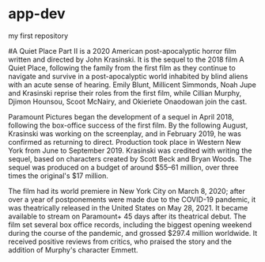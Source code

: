 # app-dev
my first repository

#A Quiet Place Part II is a 2020 American post-apocalyptic horror film written and directed by John Krasinski. It is the sequel to the 2018 film A Quiet Place, following the family from the first film as they continue to navigate and survive in a post-apocalyptic world inhabited by blind aliens with an acute sense of hearing. Emily Blunt, Millicent Simmonds, Noah Jupe and Krasinski reprise their roles from the first film, while Cillian Murphy, Djimon Hounsou, Scoot McNairy, and Okieriete Onaodowan join the cast.

Paramount Pictures began the development of a sequel in April 2018, following the box-office success of the first film. By the following August, Krasinski was working on the screenplay, and in February 2019, he was confirmed as returning to direct. Production took place in Western New York from June to September 2019. Krasinski was credited with writing the sequel, based on characters created by Scott Beck and Bryan Woods. The sequel was produced on a budget of around $55–61 million, over three times the original's $17 million.

The film had its world premiere in New York City on March 8, 2020; after over a year of postponements were made due to the COVID-19 pandemic, it was theatrically released in the United States on May 28, 2021. It became available to stream on Paramount+ 45 days after its theatrical debut. The film set several box office records, including the biggest opening weekend during the course of the pandemic, and grossed $297.4 million worldwide. It received positive reviews from critics, who praised the story and the addition of Murphy's character Emmett.
